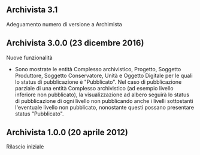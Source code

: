 ## Archivista 3.1
Adeguamento numero di versione a Archimista

## Archivista 3.0.0 (23 dicembre 2016)
Nuove funzionalità
- Sono mostrate le entità Complesso archivistico, Progetto, Soggetto Produttore, Soggetto Conservatore, Unità e Oggetto Digitale per le quali lo status di pubblicazione è "Pubblicato". Nel caso di pubblicazione parziale di una entità Complesso archivistico (ad esempio livello inferiore non pubblicato), la visualizzazione ad albero seguirà lo status di pubblicazione di ogni livello non pubblicando anche i livelli sottostanti l'eventuale livello non pubblicato, nonostante questi possano presentare status "Pubblicato".

## Archivista 1.0.0 (20 aprile 2012)
Rilascio iniziale

